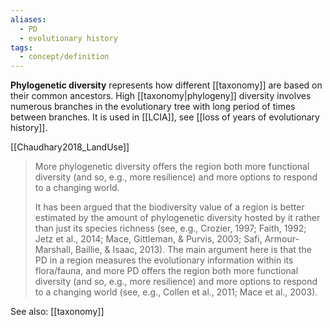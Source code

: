 ```yaml
---
aliases:
  - PD
  - evolutionary history
tags:
  - concept/definition
---
```

**Phylogenetic diversity** represents how different [[taxonomy]] are based on their common ancestors. High [[taxonomy|phylogeny]] diversity involves numerous branches in the evolutionary tree with long period of times between branches. It is used in [[LCIA]], see [[loss of years of evolutionary history]].

[[Chaudhary2018_LandUse]]
> More phylogenetic diversity offers the region both more functional diversity (and so, e.g., more resilience) and more options to respond to a changing world.
> 
> It has been argued that the biodiversity value of  a region is better estimated by the amount of phylogenetic diversity  hosted by it rather than just its species richness (see, e.g., Crozier,  1997; Faith, 1992; Jetz et al., 2014; Mace, Gittleman, & Purvis, 2003;  Safi, Armour-Marshall, Baillie, & Isaac, 2013). The main argument  here is that the PD in a region measures the evolutionary information within its flora/fauna, and more PD offers the region both more  functional diversity (and so, e.g., more resilience) and more options to  respond to a changing world (see, e.g., Collen et al., 2011; Mace et al.,  2003).

See also:
[[taxonomy]]